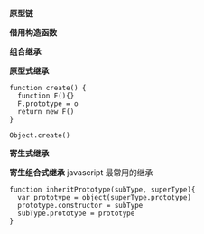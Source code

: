 **原型链**

**借用构造函数**

**组合继承**

**原型式继承**
```
function create() {
  function F(){}
  F.prototype = o
  return new F()
}

Object.create()
```

**寄生式继承**

**寄生组合式继承**
javascript 最常用的继承
```
function inheritPrototype(subType, superType){
  var prototype = object(superType.prototype)
  prototype.constructor = subType
  subType.prototype = prototype 
}
```

